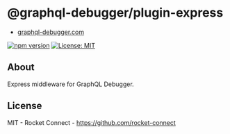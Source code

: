 # @graphql-debugger/plugin-express

- [graphql-debugger.com](http://www.graphql-debugger.com)

[![npm version](https://badge.fury.io/js/@graphql-debugger%2Fplugin-express.svg)](https://badge.fury.io/js/@graphql-debugger%2Fplugin-express) [![License: MIT](https://img.shields.io/badge/License-MIT-yellow.svg)](https://opensource.org/licenses/MIT)

## About

Express middleware for GraphQL Debugger.

## License

MIT - Rocket Connect - https://github.com/rocket-connect
